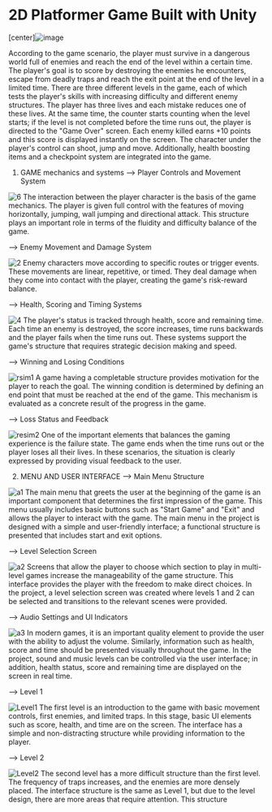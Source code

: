 # 2D Platformer Game Built with Unity
[center]![image](https://github.com/user-attachments/assets/6d634fdf-8338-4334-b51b-16271aee6963)

According to the game scenario, the player must survive in a dangerous world full of enemies and reach the end of the level within a certain time. The player's goal is to score by destroying the enemies he encounters, escape from deadly traps and reach the exit point at the end of the level in a limited time. There are three different levels in the game, each of which tests the player's skills with increasing difficulty and different enemy structures. The player has three lives and each mistake reduces one of these lives. At the same time, the counter starts counting when the level starts; if the level is not completed before the time runs out, the player is directed to the "Game Over" screen. Each enemy killed earns +10 points and this score is displayed instantly on the screen. The character under the player's control can shoot, jump and move. Additionally, health boosting items and a checkpoint system are integrated into the game.

1) GAME mechanics and systems
--> Player Controls and Movement System
   
![6](https://github.com/user-attachments/assets/21f1a276-e6a6-4e2e-a630-87563716d443)
The interaction between the player character is the basis of the game mechanics. The player is given full control with the features of moving horizontally, jumping, wall jumping and directional attack. This structure plays an important role in terms of the fluidity and difficulty balance of the game.

--> Enemy Movement and Damage System

![2](https://github.com/user-attachments/assets/84259dd2-638e-447d-877f-0daf2acd87ce)
Enemy characters move according to specific routes or trigger events. These movements are linear, repetitive, or timed. They deal damage when they come into contact with the player, creating the game's risk-reward balance.

--> Health, Scoring and Timing Systems

![4](https://github.com/user-attachments/assets/6db6337e-33ae-4446-9fe7-92b15d63ea1d)
The player's status is tracked through health, score and remaining time. Each time an enemy is destroyed, the score increases, time runs backwards and the player fails when the time runs out. These systems support the game's structure that requires strategic decision making and speed.

--> Winning and Losing Conditions

![rsim1](https://github.com/user-attachments/assets/bea8c2ab-d886-42db-833e-c1367b59e58b)
A game having a completable structure provides motivation for the player to reach the goal. The winning condition is determined by defining an end point that must be reached at the end of the game. This mechanism is evaluated as a concrete result of the progress in the game.

--> Loss Status and Feedback

![resim2](https://github.com/user-attachments/assets/a10f60ca-6c26-4d32-aa90-dbfdd6503fc4)
One of the important elements that balances the gaming experience is the failure state. The game ends when the time runs out or the player loses all their lives. In these scenarios, the situation is clearly expressed by providing visual feedback to the user.

 2) MENU AND USER INTERFACE
--> Main Menu Structure
    
![a1](https://github.com/user-attachments/assets/7eab014d-3982-4f09-a8f2-4f248f640192)
The main menu that greets the user at the beginning of the game is an important component that determines the first impression of the game. This menu usually includes basic buttons such as "Start Game" and "Exit" and allows the player to interact with the game. The main menu in the project is designed with a simple and user-friendly interface; a functional structure is presented that includes start and exit options.

--> Level Selection Screen

![a2](https://github.com/user-attachments/assets/38a66e40-ae18-4287-8ae6-535b7df0323e)
Screens that allow the player to choose which section to play in multi-level games increase the manageability of the game structure. This interface provides the player with the freedom to make direct choices. In the project, a level selection screen was created where levels 1 and 2 can be selected and transitions to the relevant scenes were provided.

--> Audio Settings and UI Indicators

![a3](https://github.com/user-attachments/assets/2063f000-7d0e-4f9e-80b3-10dff78bf74f)
In modern games, it is an important quality element to provide the user with the ability to adjust the volume. Similarly, information such as health, score and time should be presented visually throughout the game. In the project, sound and music levels can be controlled via the user interface; in addition, health status, score and remaining time are displayed on the screen in real time.

--> Level 1

![Level1](https://github.com/user-attachments/assets/3b5c2302-80ff-4047-a6df-c7084fddd6c5)
The first level is an introduction to the game with basic movement controls, first enemies, and limited traps. In this stage, basic UI elements such as score, health, and time are on the screen. The interface has a simple and non-distracting structure while providing information to the player.

--> Level 2

![Level2](https://github.com/user-attachments/assets/d35396a8-81cc-4739-859a-7856d06d5edb)
The second level has a more difficult structure than the first level. The frequency of traps increases, and the enemies are more densely placed. The interface structure is the same as Level 1, but due to the level design, there are more areas that require attention. This structure



